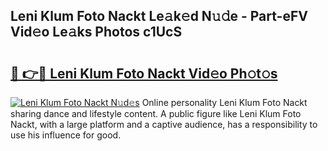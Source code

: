 ## Leni Klum Foto Nackt Le𝚊k𝚎d N𝚞𝚍e - Part-eFV Vid𝚎o Le𝚊ks Photos c1UcS

# <h2><a href="http://fba5n93.evod.top/?m=Leni+Klum+Foto+Nackt">🔗 👉🔴 Leni Klum Foto Nackt Vid𝚎o Ph𝚘t𝚘s</a></h2>

[![Leni Klum Foto Nackt N𝚞d𝚎s](https://i.imgur.com/8V9OHl7.gif)](http://fba5n93.evod.top/?m=Leni+Klum+Foto+Nackt)
Online personality Leni Klum Foto Nackt sharing dance and lifestyle content. A public figure like Leni Klum Foto Nackt, with a large platform and a captive audience, has a responsibility to use his influence for good. 
